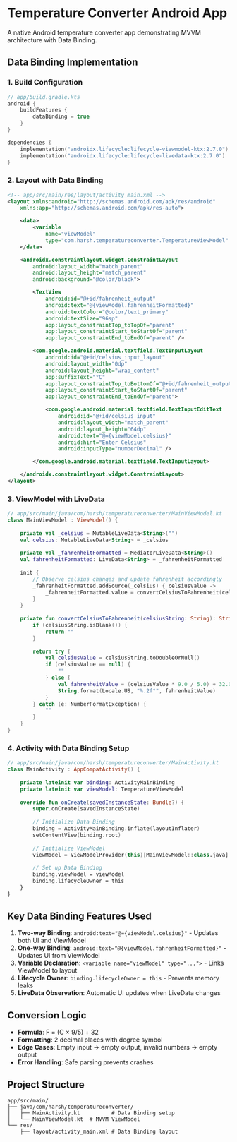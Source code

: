 # Temperature Converter Android App

A native Android temperature converter app demonstrating MVVM architecture with Data Binding.

## Data Binding Implementation

### 1. Build Configuration
```kotlin
// app/build.gradle.kts
android {
    buildFeatures {
        dataBinding = true
    }
}

dependencies {
    implementation("androidx.lifecycle:lifecycle-viewmodel-ktx:2.7.0")
    implementation("androidx.lifecycle:lifecycle-livedata-ktx:2.7.0")
}
```

### 2. Layout with Data Binding
```xml
<!-- app/src/main/res/layout/activity_main.xml -->
<layout xmlns:android="http://schemas.android.com/apk/res/android"
    xmlns:app="http://schemas.android.com/apk/res-auto">

    <data>
        <variable
            name="viewModel"
            type="com.harsh.temperatureconverter.TemperatureViewModel" />
    </data>

    <androidx.constraintlayout.widget.ConstraintLayout
        android:layout_width="match_parent"
        android:layout_height="match_parent"
        android:background="@color/black">

        <TextView
            android:id="@+id/fahrenheit_output"
            android:text="@{viewModel.fahrenheitFormatted}"
            android:textColor="@color/text_primary"
            android:textSize="96sp"
            app:layout_constraintTop_toTopOf="parent"
            app:layout_constraintStart_toStartOf="parent"
            app:layout_constraintEnd_toEndOf="parent" />

        <com.google.android.material.textfield.TextInputLayout
            android:id="@+id/celsius_input_layout"
            android:layout_width="0dp"
            android:layout_height="wrap_content"
            app:suffixText="°C"
            app:layout_constraintTop_toBottomOf="@+id/fahrenheit_output"
            app:layout_constraintStart_toStartOf="parent"
            app:layout_constraintEnd_toEndOf="parent">

            <com.google.android.material.textfield.TextInputEditText
                android:id="@+id/celsius_input"
                android:layout_width="match_parent"
                android:layout_height="64dp"
                android:text="@={viewModel.celsius}"
                android:hint="Enter Celsius"
                android:inputType="numberDecimal" />

        </com.google.android.material.textfield.TextInputLayout>

    </androidx.constraintlayout.widget.ConstraintLayout>
</layout>
```

### 3. ViewModel with LiveData
```kotlin
// app/src/main/java/com/harsh/temperatureconverter/MainViewModel.kt
class MainViewModel : ViewModel() {
    
    private val _celsius = MutableLiveData<String>("")
    val celsius: MutableLiveData<String> = _celsius
    
    private val _fahrenheitFormatted = MediatorLiveData<String>()
    val fahrenheitFormatted: LiveData<String> = _fahrenheitFormatted
    
    init {
        // Observe celsius changes and update fahrenheit accordingly
        _fahrenheitFormatted.addSource(_celsius) { celsiusValue ->
            _fahrenheitFormatted.value = convertCelsiusToFahrenheit(celsiusValue)
        }
    }
    
    private fun convertCelsiusToFahrenheit(celsiusString: String): String {
        if (celsiusString.isBlank()) {
            return ""
        }
        
        return try {
            val celsiusValue = celsiusString.toDoubleOrNull()
            if (celsiusValue == null) {
                ""
            } else {
                val fahrenheitValue = (celsiusValue * 9.0 / 5.0) + 32.0
                String.format(Locale.US, "%.2f°", fahrenheitValue)
            }
        } catch (e: NumberFormatException) {
            ""
        }
    }
}
```

### 4. Activity with Data Binding Setup
```kotlin
// app/src/main/java/com/harsh/temperatureconverter/MainActivity.kt
class MainActivity : AppCompatActivity() {
    
    private lateinit var binding: ActivityMainBinding
    private lateinit var viewModel: TemperatureViewModel
    
    override fun onCreate(savedInstanceState: Bundle?) {
        super.onCreate(savedInstanceState)
        
        // Initialize Data Binding
        binding = ActivityMainBinding.inflate(layoutInflater)
        setContentView(binding.root)
        
        // Initialize ViewModel
        viewModel = ViewModelProvider(this)[MainViewModel::class.java]
        
        // Set up Data Binding
        binding.viewModel = viewModel
        binding.lifecycleOwner = this
    }
}
```


## Key Data Binding Features Used

1. **Two-way Binding**: `android:text="@={viewModel.celsius}"` - Updates both UI and ViewModel
2. **One-way Binding**: `android:text="@{viewModel.fahrenheitFormatted}"` - Updates UI from ViewModel
3. **Variable Declaration**: `<variable name="viewModel" type="...">` - Links ViewModel to layout
4. **Lifecycle Owner**: `binding.lifecycleOwner = this` - Prevents memory leaks
5. **LiveData Observation**: Automatic UI updates when LiveData changes

## Conversion Logic

- **Formula**: F = (C × 9/5) + 32
- **Formatting**: 2 decimal places with degree symbol
- **Edge Cases**: Empty input → empty output, invalid numbers → empty output
- **Error Handling**: Safe parsing prevents crashes

## Project Structure
```
app/src/main/
├── java/com/harsh/temperatureconverter/
│   ├── MainActivity.kt          # Data Binding setup
│   └── MainViewModel.kt  # MVVM ViewModel
└── res/
    ├── layout/activity_main.xml # Data Binding layout
```
